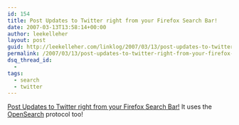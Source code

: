 ```yaml
---
id: 154
title: Post Updates to Twitter right from your Firefox Search Bar!
date: 2007-03-13T13:58:14+00:00
author: leekelleher
layout: post
guid: http://leekelleher.com/linklog/2007/03/13/post-updates-to-twitter-right-from-your-firefox-search-bar/
permalink: /2007/03/13/post-updates-to-twitter-right-from-your-firefox-search-bar/
dsq_thread_id:
  - 
tags:
  - search
  - twitter
---
```

[Post Updates to Twitter right from your Firefox Search Bar!](http://lud.icro.us/post-twitter-updates-from-firefox/) It uses the [OpenSearch](http://www.opensearch.org/) protocol too!